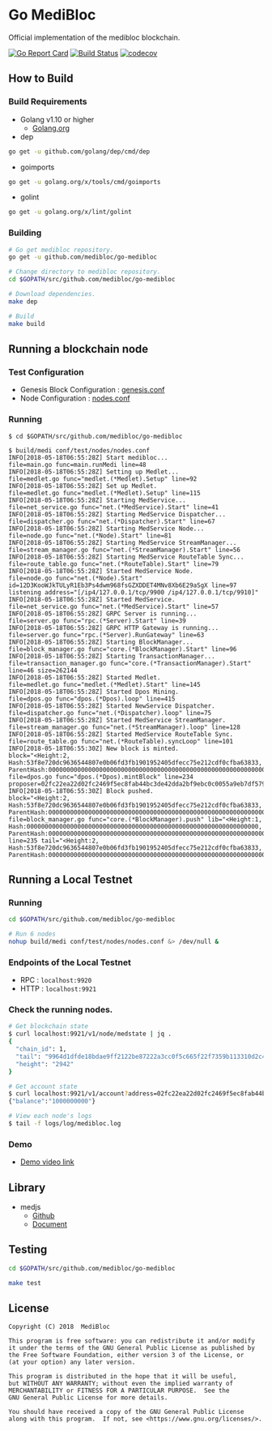 # Go MediBloc
Official implementation of the medibloc blockchain.

[![Go Report Card](https://goreportcard.com/badge/github.com/medibloc/go-medibloc)](https://goreportcard.com/report/github.com/medibloc/go-medibloc)
[![Build Status](https://travis-ci.com/medibloc/go-medibloc.svg?branch=master)](https://travis-ci.com/medibloc/go-medibloc)
[![codecov](https://codecov.io/gh/medibloc/go-medibloc/branch/master/graph/badge.svg)](https://codecov.io/gh/medibloc/go-medibloc)

## How to Build
### Build Requirements
* Golang v1.10 or higher
    * [Golang.org](https://Golang.org)
* dep
```bash
go get -u github.com/golang/dep/cmd/dep
```
* goimports
```bash
go get -u golang.org/x/tools/cmd/goimports
```
* golint
```bash
go get -u golang.org/x/lint/golint
```

### Building
```bash
# Go get medibloc repository.
go get -u github.com/medibloc/go-medibloc

# Change directory to medibloc repository.
cd $GOPATH/src/github.com/medibloc/go-medibloc

# Download dependencies.
make dep

# Build
make build
```

## Running a blockchain node
### Test Configuration
* Genesis Block Configuration : [genesis.conf](https://github.com/medibloc/go-medibloc/blob/master/conf/test/nodes/genesis.conf)
* Node Configuration : [nodes.conf](https://github.com/medibloc/go-medibloc/blob/master/conf/test/nodes/nodes.conf)

### Running
```
$ cd $GOPATH/src/github.com/medibloc/go-medibloc

$ build/medi conf/test/nodes/nodes.conf
INFO[2018-05-18T06:55:28Z] Start medibloc...                             file=main.go func=main.runMedi line=48
INFO[2018-05-18T06:55:28Z] Setting up Medlet...                          file=medlet.go func="medlet.(*Medlet).Setup" line=92
INFO[2018-05-18T06:55:28Z] Set up Medlet.                                file=medlet.go func="medlet.(*Medlet).Setup" line=115
INFO[2018-05-18T06:55:28Z] Starting MedService...                        file=net_service.go func="net.(*MedService).Start" line=41
INFO[2018-05-18T06:55:28Z] Starting MedService Dispatcher...             file=dispatcher.go func="net.(*Dispatcher).Start" line=67
INFO[2018-05-18T06:55:28Z] Starting MedService Node...                   file=node.go func="net.(*Node).Start" line=81
INFO[2018-05-18T06:55:28Z] Starting MedService StreamManager...          file=stream_manager.go func="net.(*StreamManager).Start" line=56
INFO[2018-05-18T06:55:28Z] Starting MedService RouteTable Sync...        file=route_table.go func="net.(*RouteTable).Start" line=79
INFO[2018-05-18T06:55:28Z] Started MedService Node.                      file=node.go func="net.(*Node).Start" id=12D3KooWJkTULyR1Eb3Ps4dwm968fsGZXDDET4MNv8Xb6E29aSgX line=97 listening address="[/ip4/127.0.0.1/tcp/9900 /ip4/127.0.0.1/tcp/9910]"
INFO[2018-05-18T06:55:28Z] Started MedService.                           file=net_service.go func="net.(*MedService).Start" line=57
INFO[2018-05-18T06:55:28Z] GRPC Server is running...                     file=server.go func="rpc.(*Server).Start" line=39
INFO[2018-05-18T06:55:28Z] GRPC HTTP Gateway is running...               file=server.go func="rpc.(*Server).RunGateway" line=63
INFO[2018-05-18T06:55:28Z] Starting BlockManager...                      file=block_manager.go func="core.(*BlockManager).Start" line=96
INFO[2018-05-18T06:55:28Z] Starting TransactionManager...                file=transaction_manager.go func="core.(*TransactionManager).Start" line=46 size=262144
INFO[2018-05-18T06:55:28Z] Started Medlet.                               file=medlet.go func="medlet.(*Medlet).Start" line=145
INFO[2018-05-18T06:55:28Z] Started Dpos Mining.                          file=dpos.go func="dpos.(*Dpos).loop" line=415
INFO[2018-05-18T06:55:28Z] Started NewService Dispatcher.                file=dispatcher.go func="net.(*Dispatcher).loop" line=75
INFO[2018-05-18T06:55:28Z] Started MedService StreamManager.             file=stream_manager.go func="net.(*StreamManager).loop" line=128
INFO[2018-05-18T06:55:28Z] Started MedService RouteTable Sync.           file=route_table.go func="net.(*RouteTable).syncLoop" line=101
INFO[2018-05-18T06:55:30Z] New block is minted.                          block="<Height:2, Hash:53f8e720dc9636544807e0b06fd3fb1901952405dfecc75e212cdf0cfba63833, ParentHash:0000000000000000000000000000000000000000000000000000000000000000>" file=dpos.go func="dpos.(*Dpos).mintBlock" line=234 proposer=02fc22ea22d02fc2469f5ec8fab44bc3de42dda2bf9ebc0c0055a9eb7df579056c
INFO[2018-05-18T06:55:30Z] Block pushed.                                 block="<Height:2, Hash:53f8e720dc9636544807e0b06fd3fb1901952405dfecc75e212cdf0cfba63833, ParentHash:0000000000000000000000000000000000000000000000000000000000000000>" file=block_manager.go func="core.(*BlockManager).push" lib="<Height:1, Hash:0000000000000000000000000000000000000000000000000000000000000000, ParentHash:0000000000000000000000000000000000000000000000000000000000000000>" line=235 tail="<Height:2, Hash:53f8e720dc9636544807e0b06fd3fb1901952405dfecc75e212cdf0cfba63833, ParentHash:0000000000000000000000000000000000000000000000000000000000000000>"
```

## Running a Local Testnet

### Running
```bash
cd $GOPATH/src/github.com/medibloc/go-medibloc

# Run 6 nodes
nohup build/medi conf/test/nodes/nodes.conf &> /dev/null &
```

### Endpoints of the Local Testnet
* RPC : `localhost:9920`
* HTTP : `localhost:9921`

### Check the running nodes.
```bash
# Get blockchain state
$ curl localhost:9921/v1/node/medstate | jq .
{
  "chain_id": 1,
  "tail": "9964d1dfde18bdae9ff2122be87222a3cc0f5c665f22f7359b113310d2c4a4f5",
  "height": "2942"
}

# Get account state
$ curl localhost:9921/v1/account?address=02fc22ea22d02fc2469f5ec8fab44bc3de42dda2bf9ebc0c0055a9eb7df579056c
{"balance":"1000000000"}

# View each node's logs
$ tail -f logs/log/medibloc.log
```

### Demo
* [Demo video link](https://youtu.be/igmLEfxw-u8)

## Library
* medjs
    * [Github](https://github.com/medibloc/medjs)
    * [Document](https://medjs.readthedocs.io/en/latest/)

## Testing
```bash
cd $GOPATH/src/github.com/medibloc/go-medibloc

make test
```

## License
```
Copyright (C) 2018  MediBloc

This program is free software: you can redistribute it and/or modify
it under the terms of the GNU General Public License as published by
the Free Software Foundation, either version 3 of the License, or
(at your option) any later version.

This program is distributed in the hope that it will be useful,
but WITHOUT ANY WARRANTY; without even the implied warranty of
MERCHANTABILITY or FITNESS FOR A PARTICULAR PURPOSE.  See the
GNU General Public License for more details.

You should have received a copy of the GNU General Public License
along with this program.  If not, see <https://www.gnu.org/licenses/>.
```
